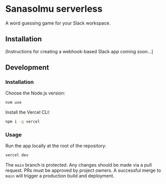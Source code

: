 # Sanasolmu serverless

A word guessing game for your Slack workspace.

## Installation

[Instructions for creating a webhook-based Slack app coming soon...]

## Development

### Installation

Choose the Node.js version:

```bash
nvm use
```

Install the Vercel CLI:

```bash
npm i -g vercel
```

### Usage

Run the app locally at the root of the repository:

```bash
vercel dev
```

The `main` branch is protected. Any changes should be made via a pull request. PRs must be approved by project owners. A successful merge to `main` will trigger a production build and deployment.
